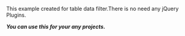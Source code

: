 This example created for table data filter.There is no need any jQuery Plugins.

**_You can use this for your any projects._**